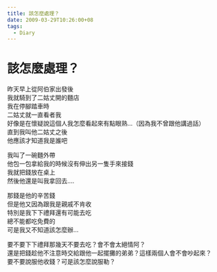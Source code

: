 ```yaml
---
title: 該怎麼處理？
date: 2009-03-29T10:26:00+08
tags:
  - Diary
---
```

# 該怎麼處理？

昨天早上從阿伯家出發後  
我就騎到了二姑丈開的麵店  
我在停腳踏車時  
二姑丈就一直看者我  
好像是在懷疑說這個人我怎麼看起來有點眼熟...（因為我不曾跟他講過話）  
直到我叫他二姑丈之後  
他應該才知道我是誰吧  
  
我叫了一碗麵外帶  
他包一包拿給我的時候沒有伸出另一隻手來接錢  
我就把錢放在桌上  
然後他還是叫我拿回去....  
  
那錢是他的辛苦錢  
但是他又因為跟我是親戚不肯收  
特別是我下下禮拜還有可能去吃  
總不能都吃免費的  
可是我又不知道該怎麼辦...  
  
要不要下下禮拜那幾天不要去吃？會不會太絕情阿？  
還是把錢趁他不注意時交給跟他一起擺攤的弟弟？這樣兩個人會不會吵起來？  
要不要說服他收錢？可是該怎麼說服勒？
